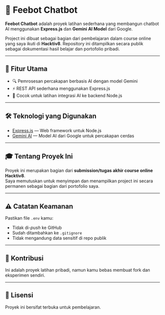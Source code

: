 # 🤖 Feebot Chatbot

**Feebot Chatbot** adalah proyek latihan sederhana yang membangun chatbot AI menggunakan **Express.js** dan **Gemini AI Model** dari Google.

Project ini dibuat sebagai bagian dari pembelajaran dalam course online yang saya ikuti di **Hacktiv8**. Repository ini ditampilkan secara publik sebagai dokumentasi hasil belajar dan portofolio pribadi.

---

## 🚀 Fitur Utama

- 🔍 Pemrosesan percakapan berbasis AI dengan model Gemini
- ⚡️ REST API sederhana menggunakan Express.js
- 🧪 Cocok untuk latihan integrasi AI ke backend Node.js

---

## 🛠️ Teknologi yang Digunakan

- [Express.js](https://expressjs.com/) — Web framework untuk Node.js
- [Gemini AI](https://ai.google.dev/) — Model AI dari Google untuk percakapan cerdas

---
## 🎓 Tentang Proyek Ini

Proyek ini merupakan bagian dari **submission/tugas akhir course online Hacktiv8**.  
Saya memutuskan untuk menyimpan dan menampilkan project ini secara permanen sebagai bagian dari portofolio saya.

---

## ⚠️ Catatan Keamanan

Pastikan file `.env` kamu:
- Tidak di-*push* ke GitHub
- Sudah ditambahkan ke `.gitignore`
- Tidak mengandung data sensitif di repo publik

---

## 🙌 Kontribusi

Ini adalah proyek latihan pribadi, namun kamu bebas membuat fork dan eksperimen sendiri.

---

## 📜 Lisensi

Proyek ini bersifat terbuka untuk pembelajaran.
